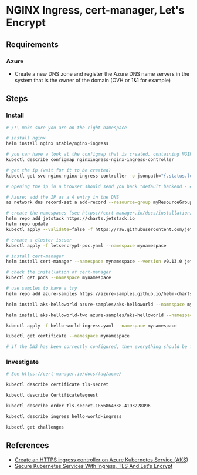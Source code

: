 # NGINX Ingress, cert-manager, Let's Encrypt

## Requirements

### Azure

- Create a new DNS zone and register the Azure DNS name servers in the system that is the owner of the domain (OVH or 1&1 for example)

## Steps

### Install

```bash
# /!\ make sure you are on the right namespace

# install nginx
helm install nginx stable/nginx-ingress

# you can have a look at the configmap that is created, containing NGINX ingress configuration
kubectl describe configmap nginxingress-nginx-ingress-controller

# get the ip (wait for it to be created)
kubectl get svc nginx-nginx-ingress-controller -o jsonpath="{.status.loadBalancer.ingress[0].ip}" --namespace mynamespace

# opening the ip in a browser should send you back "default backend - 404" as nothing is defined

# Azure: add the IP as a A entry in the DNS
az network dns record-set a add-record --resource-group myResourceGroup --zone-name MY_CUSTOM_DOMAIN --record-set-name * --ipv4-address MY_EXTERNAL_IP

# create the namespaces (see https://cert-manager.io/docs/installation/kubernetes/)
helm repo add jetstack https://charts.jetstack.io
helm repo update
kubectl apply --validate=false -f https://raw.githubusercontent.com/jetstack/cert-manager/v0.13.0/deploy/manifests/00-crds.yaml --namespace mynamespace

# create a cluster issuer
kubectl apply -f letsencrypt-poc.yaml --namespace mynamespace

# install cert-manager
helm install cert-manager --namespace mynamespace --version v0.13.0 jetstack/cert-manager --set ingressShim.defaultIssuerName=letsencrypt-poc --set ingressShim.defaultIssuerKind=ClusterIssuer

# check the installation of cert-manager
kubectl get pods --namespace mynamespace

# use samples to have a try
helm repo add azure-samples https://azure-samples.github.io/helm-charts/

helm install aks-helloworld azure-samples/aks-helloworld --namespace mynamespace

helm install aks-helloworld-two azure-samples/aks-helloworld --namespace mynamespace --set title="AKS Ingress Demo" --set serviceName="aks-helloworld-two"

kubectl apply -f hello-world-ingress.yaml --namespace mynamespace

kubectl get certificate --namespace mynamespace

# if the DNS has been correctly configured, then everything should be fine :) and by opening the url you have a valid certificate
```

### Investigate

```bash
# See https://cert-manager.io/docs/faq/acme/

kubectl describe certificate tls-secret

kubectl describe CertificateRequest

kubectl describe order tls-secret-1856864338-4193228896

kubectl describe ingress hello-world-ingress

kubectl get challenges
```

## References

- [Create an HTTPS ingress controller on Azure Kubernetes Service (AKS)](https://docs.microsoft.com/en-us/azure/aks/ingress-tls)
- [Secure Kubernetes Services With Ingress, TLS And Let's Encrypt](https://docs.bitnami.com/kubernetes/how-to/secure-kubernetes-services-with-ingress-tls-letsencrypt/)
